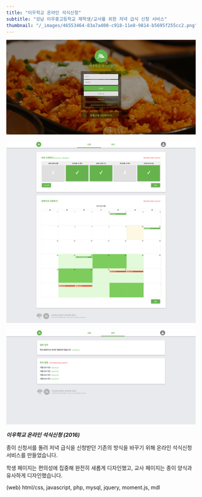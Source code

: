 ```yaml
---
title: "이우학교 온라인 석식신청"
subtitle: "성남 이우중고등학교 재학생/교사를 위한 저녁 급식 신청 서비스"
thumbnail: "/_images/46553464-83a7a400-c918-11e8-9814-b5695f255cc2.png"
---
```


![](/_images/46553464-83a7a400-c918-11e8-9814-b5695f255cc2.png)

![](/_images/46553465-83a7a400-c918-11e8-9f7f-0eda2d318aeb.png)

![](/_images/46553463-83a7a400-c918-11e8-9db7-833b64cb3701.png)

_**이우학교 온라인 석식신청 (2016)**_

종이 신청서를 돌려 저녁 급식을 신청받던 기존의 방식을 바꾸기 위해 온라인 석식신청 서비스를 만들었습니다.

학생 페이지는 편의성에 집중해 완전히 새롭게 디자인했고, 교사 페이지는 종이 양식과 유사하게 디자인했습니다.

(web) html/css, javascript, php, mysql, jquery, moment.js, mdl
